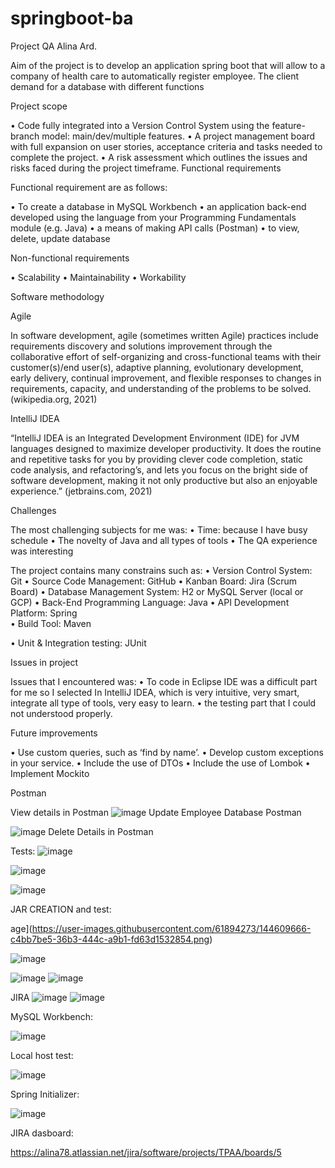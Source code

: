 # springboot-ba
Project QA Alina Ard.


Aim of the project is to develop an application spring boot that will allow to a company of health care to automatically register employee. The client demand for a database with different functions

Project scope

•	Code fully integrated into a Version Control System using the feature-branch model: main/dev/multiple features. 
•	A project management board with full expansion on user stories, acceptance criteria and tasks needed to complete the project. 
•	A risk assessment which outlines the issues and risks faced during the project timeframe. 
Functional requirements

Functional requirement are as follows:

•	To create a database in MySQL Workbench
•	an application back-end developed using the language from your Programming Fundamentals module (e.g. Java)
•	a means of making API calls (Postman)
•	to view, delete, update database

Non-functional requirements

•	Scalability
•	Maintainability
•	Workability

Software methodology

Agile

In software development, agile (sometimes written Agile) practices include requirements discovery and solutions improvement through the collaborative effort of self-organizing and cross-functional teams with their customer(s)/end user(s), adaptive planning, evolutionary development, early delivery, continual improvement, and flexible responses to changes in requirements, capacity, and understanding of the problems to be solved. (wikipedia.org, 2021)


IntelliJ IDEA

“IntelliJ IDEA is an Integrated Development Environment (IDE) for JVM languages designed to maximize developer productivity. It does the routine and repetitive tasks for you by providing clever code completion, static code analysis, and refactoring’s, and lets you focus on the bright side of software development, making it not only productive but also an enjoyable experience.” (jetbrains.com, 2021)

Challenges

The most challenging subjects for me was:
•	Time: because I have busy schedule
•	The novelty of Java and all types of tools
•	The QA experience was interesting 

The project contains many constrains such as:
•	Version Control System: Git 
•	Source Code Management: GitHub 
•	Kanban Board: Jira (Scrum Board) 
•	Database Management System: H2 or MySQL Server (local or GCP) 
•	Back-End Programming Language: Java 
•	API Development Platform: Spring  
•	Build Tool: Maven 

•	Unit & Integration testing: JUnit 




Issues in project

Issues that I encountered was:
•	To code in Eclipse IDE was a difficult part for me so I selected In IntelliJ IDEA, which is very intuitive, very smart, integrate all type of tools, very easy to learn.
•	the testing part that I could not understood properly.


Future improvements

•	Use custom queries, such as ‘find by name’. 
•	Develop custom exceptions in your service. 
•	Include the use of DTOs 
•	Include the use of Lombok 
•	Implement Mockito 

Postman

View details in Postman
![image](https://user-images.githubusercontent.com/61894273/144605703-ac46f5b9-20e4-4760-90cd-ce454cb4c7bc.png)
Update Employee Database Postman

![image](https://user-images.githubusercontent.com/61894273/144608975-6d699cf0-7ed6-4e40-8aed-288f11338b9a.png)
Delete Details in Postman

Tests:
![image](https://user-images.githubusercontent.com/61894273/144609021-cbd361c8-4237-44fe-9e6b-d583d8bbde2f.png)

![image](https://user-images.githubusercontent.com/61894273/144609349-8c6ba6b8-8773-4172-8e12-38b5f640045d.png)


![image](https://user-images.githubusercontent.com/61894273/144609391-63ce2ef8-5247-4a0f-a93a-e108b9f4ba68.png)

JAR CREATION and test:

age](https://user-images.githubusercontent.com/61894273/144609666-c4bb7be5-36b3-444c-a9b1-fd63d1532854.png)

![image](https://user-images.githubusercontent.com/61894273/144609695-53e99239-beb1-4f3d-b9a3-cc593e363552.png)

![image](https://user-images.githubusercontent.com/61894273/144609742-e24cd042-0018-49a2-b43e-facecb0edd91.png)
![image](https://user-images.githubusercontent.com/61894273/144609762-4c65ddff-c366-41ca-a157-8d3f3f4eea99.png)


JIRA
![image](https://user-images.githubusercontent.com/61894273/144609867-66deecb5-fbb7-4a91-bf1e-6176683a9770.png)
![image](https://user-images.githubusercontent.com/61894273/144609887-0802859f-7719-4505-90ae-2f20f86c73e5.png)

MySQL Workbench:

![image](https://user-images.githubusercontent.com/61894273/144609997-092961e1-def8-4412-b0d4-ade8528ba1b5.png)

Local host test:

![image](https://user-images.githubusercontent.com/61894273/144610215-eaf35058-1eef-443c-a51d-c5fa372bc49c.png)

Spring Initializer:


![image](https://user-images.githubusercontent.com/61894273/144610318-25c84365-e6d7-4a5d-b700-53d9448c79b5.png)



JIRA dasboard:

https://alina78.atlassian.net/jira/software/projects/TPAA/boards/5









